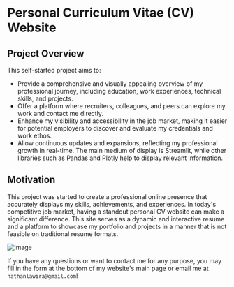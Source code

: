 # Personal Curriculum Vitae (CV) Website

## Project Overview
This self-started project aims to:
- Provide a comprehensive and visually appealing overview of my professional journey, including education, work experiences, technical skills, and projects.
- Offer a platform where recruiters, colleagues, and peers can explore my work and contact me directly.
- Enhance my visibility and accessibility in the job market, making it easier for potential employers to discover and evaluate my credentials and work ethos.
- Allow continuous updates and expansions, reflecting my professional growth in real-time.
The main medium of display is Streamlit, while other libraries such as Pandas and Plotly help to display relevant information.

## Motivation
This project was started to create a professional online presence that accurately displays my skills, achievements, and experiences. In today's competitive job market, having a standout personal CV website can make a significant difference. This site serves as a dynamic and interactive resume and a platform to showcase my portfolio and projects in a manner that is not feasible on traditional resume formats.

![image](https://github.com/nlawira/cv-website/assets/153707364/da0a1a13-cd10-4c59-a8e0-37ab19e3eb48)

If you have any questions or want to contact me for any purpose, you may fill in the form at the bottom of my website's main page or email me at `nathanlawira@gmail.com`!
